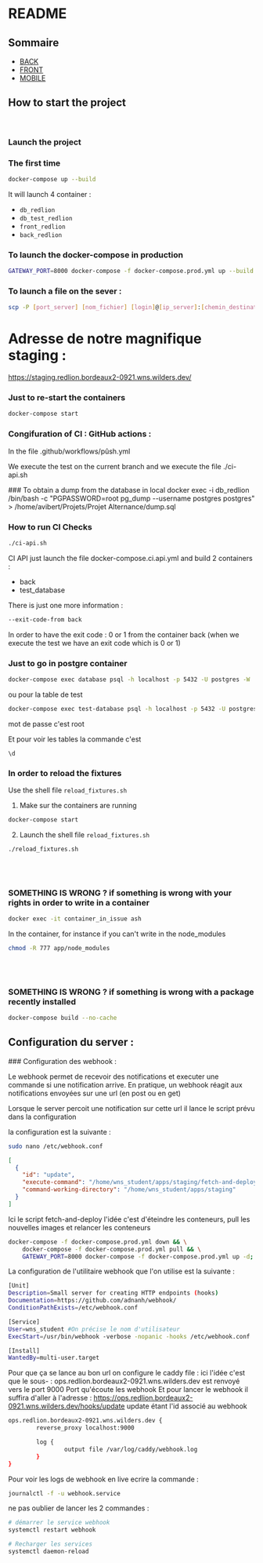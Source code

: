 # README

## Sommaire

- [BACK](back/README.MD)
- [FRONT](front/README.MD)
- [MOBILE](redlion-mobile/README.MD)

## How to start the project

<br>

### Launch the project

### The first time
``` BASH
docker-compose up --build
```

It will launch 4 container :
- `db_redlion`
- `db_test_redlion`
- `front_redlion`
- `back_redlion`


### To launch the docker-compose in production
``` BASH
GATEWAY_PORT=8000 docker-compose -f docker-compose.prod.yml up --build -d
```

### To launch a file on the sever :
``` BASH
scp -P [port_server] [nom_fichier] [login]@[ip_server]:[chemin_destination]
```

# Adresse de notre magnifique staging :
https://staging.redlion.bordeaux2-0921.wns.wilders.dev/

### Just to re-start the containers
``` BASH
docker-compose start
```


### Congifuration of CI : GitHub actions :
In the file
.github/workflows/pûsh.yml

We execute the test on the current branch and we execute the file ./ci-api.sh

### To obtain a dump from the database in local
docker exec -i db_redlion /bin/bash -c "PGPASSWORD=root pg_dump --username postgres postgres" > /home/avibert/Projets/Projet Alternance/dump.sql

### How to run CI Checks
``` BASH
./ci-api.sh
```

CI API just launch the file docker-compose.ci.api.yml and build 2 containers :
- back
- test_database

There is just one more information :
``` BASH
--exit-code-from back
```

In order to have the exit code : 0 or 1 from the container back (when we execute the test we have an exit code which is 0 or 1)



### Just to go in postgre container

``` BASH
docker-compose exec database psql -h localhost -p 5432 -U postgres -W
```

ou pour la table de test

``` BASH
docker-compose exec test-database psql -h localhost -p 5432 -U postgres -W
```

mot de passe c'est root

Et pour voir les tables la commande c'est

```PostgreSQL
\d
```

### In order to reload the fixtures

Use the shell file `reload_fixtures.sh`

1. Make sur the containers are running
``` BASH
docker-compose start
```

2. Launch the shell file `reload_fixtures.sh`

``` BASH
./reload_fixtures.sh
```

<br><br>
### SOMETHING IS WRONG ? if something is wrong with your rights in order to write in a container  <p>

``` BASH
docker exec -it container_in_issue ash
```

In the container, for instance if you can't write in the node_modules

``` BASH
chmod -R 777 app/node_modules
```

<br><br>
### SOMETHING IS WRONG ? if something is wrong with a package recently installed  <p>

``` BASH
docker-compose build --no-cache
```



## Configuration du server :

### Configuration des webhook :

Le webhook permet de recevoir des notifications et executer une commande si une notification arrive.
En pratique, un webhook réagit aux notifications envoyées sur une url (en post ou en get)

Lorsque le server percoit une notification sur cette url il lance le script prévu dans la configuration

la configuration est la suivante :

```BASH
sudo nano /etc/webhook.conf
```

```JSON
[
  {
    "id": "update",
    "execute-command": "/home/wns_student/apps/staging/fetch-and-deploy.sh",
    "command-working-directory": "/home/wns_student/apps/staging"
  }
]
```

Ici le script fetch-and-deploy l'idée c'est d'éteindre les conteneurs, pull les nouvelles images et relancer les conteneurs

```BASH
docker-compose -f docker-compose.prod.yml down && \
    docker-compose -f docker-compose.prod.yml pull && \
    GATEWAY_PORT=8000 docker-compose -f docker-compose.prod.yml up -d;
```

La configuration de l'utilitaire webhook que l'on utilise est la suivante :

```BASH
[Unit]
Description=Small server for creating HTTP endpoints (hooks)
Documentation=https://github.com/adnanh/webhook/
ConditionPathExists=/etc/webhook.conf

[Service]
User=wns_student #On précise le nom d'utilisateur
ExecStart=/usr/bin/webhook -verbose -nopanic -hooks /etc/webhook.conf  #On execute le webhook situé au webhook.conf

[Install]
WantedBy=multi-user.target
```

Pour que ça se lance au bon url on configure le caddy file :
ici l'idée c'est que le sous- : ops.redlion.bordeaux2-0921.wns.wilders.dev  est renvoyé vers le port 9000
Port qu'écoute les webhook
Et pour lancer le webhook il suffira d'aller à l'adresse :
https://ops.redlion.bordeaux2-0921.wns.wilders.dev/hooks/update
update étant l'id associé au webhook

```BASH
ops.redlion.bordeaux2-0921.wns.wilders.dev {
        reverse_proxy localhost:9000

        log {
                output file /var/log/caddy/webhook.log
        }
}
```

Pour voir les logs de webhook en live ecrire la commande :

```BASH
journalctl -f -u webhook.service
```

ne pas oublier de lancer les 2 commandes :

```BASH
# démarrer le service webhook
systemctl restart webhook

# Recharger les services
systemctl daemon-reload
```